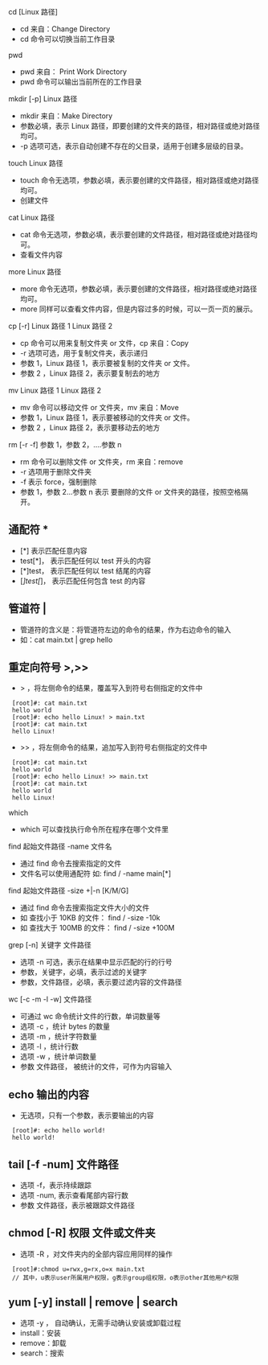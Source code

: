 cd [Linux 路径]

- cd 来自：Change Directory
- cd 命令可以切换当前工作目录

pwd

- pwd 来自： Print Work Directory
- pwd 命令可以输出当前所在的工作目录

mkdir [-p] Linux 路径

- mkdir 来自：Make Directory
- 参数必填，表示 Linux 路径，即要创建的文件夹的路径，相对路径或绝对路径均可。
- -p 选项可选，表示自动创建不存在的父目录，适用于创建多层级的目录。

touch Linux 路径

- touch 命令无选项，参数必填，表示要创建的文件路径，相对路径或绝对路径均可。
- 创建文件

cat Linux 路径

- cat 命令无选项，参数必填，表示要创建的文件路径，相对路径或绝对路径均可。
- 查看文件内容

more Linux 路径

- more 命令无选项，参数必填，表示要创建的文件路径，相对路径或绝对路径均可。
- more 同样可以查看文件内容，但是内容过多的时候，可以一页一页的展示。

cp [-r] Linux 路径 1 Linux 路径 2

- cp 命令可以用来复制文件夹 or 文件，cp 来自：Copy
- -r 选项可选，用于复制文件夹，表示递归
- 参数 1，Linux 路径 1，表示要被复制的文件夹 or 文件。
- 参数 2 ，Linux 路径 2，表示要复制去的地方

mv Linux 路径 1 Linux 路径 2

- mv 命令可以移动文件 or 文件夹，mv 来自：Move
- 参数 1，Linux 路径 1，表示要被移动的文件夹 or 文件。
- 参数 2 ，Linux 路径 2，表示要移动去的地方

rm [-r -f] 参数 1，参数 2，....参数 n

- rm 命令可以删除文件 or 文件夹，rm 来自：remove
- -r 选项用于删除文件夹
- -f 表示 force，强制删除
- 参数 1，参数 2...参数 n 表示 要删除的文件 or 文件夹的路径，按照空格隔开。

## 通配符 \*

- [*] 表示匹配任意内容
- test[*]， 表示匹配任何以 test 开头的内容
- [*]test， 表示匹配任何以 test 结尾的内容
- [*]test[*]， 表示匹配任何包含 test 的内容

## 管道符 |

- 管道符的含义是：将管道符左边的命令的结果，作为右边命令的输入
- 如：cat main.txt | grep hello

## 重定向符号 >,>>

- \> ，将左侧命令的结果，覆盖写入到符号右侧指定的文件中

```vim
 [root]#: cat main.txt
 hello world
 [root]#: echo hello Linux! > main.txt
 [root]#: cat main.txt
 hello Linux!
```

- \>> ，将左侧命令的结果，追加写入到符号右侧指定的文件中

```vim
 [root]#: cat main.txt
 hello world
 [root]#: echo hello Linux! >> main.txt
 [root]#: cat main.txt
 hello world
 hello Linux!
```

which

- which 可以查找执行命令所在程序在哪个文件里

find 起始文件路径 -name 文件名

- 通过 find 命令去搜索指定的文件
- 文件名可以使用通配符
  如: find / -name main[*]

find 起始文件路径 -size +|-n [K/M/G]

- 通过 find 命令去搜索指定文件大小的文件
- 如 查找小于 10KB 的文件： find / -size -10k
- 如 查找大于 100MB 的文件： find / -size +100M

grep [-n] 关键字 文件路径

- 选项 -n 可选，表示在结果中显示匹配的行的行号
- 参数，关键字，必填，表示过滤的关键字
- 参数，文件路径，必填，表示要过滤内容的文件路径

wc [-c -m -l -w] 文件路径

- 可通过 wc 命令统计文件的行数，单词数量等
- 选项 -c ，统计 bytes 的数量
- 选项 -m ，统计字符数量
- 选项 -l ，统计行数
- 选项 -w ，统计单词数量
- 参数 文件路径， 被统计的文件，可作为内容输入

## echo 输出的内容

- 无选项，只有一个参数，表示要输出的内容

```vim
 [root]#: echo hello world!
 hello world!
```

## tail [-f -num] 文件路径

- 选项 -f，表示持续跟踪
- 选项 -num, 表示查看尾部内容行数
- 参数 文件路径，表示被跟踪文件路径

## chmod [-R] 权限 文件或文件夹

- 选项 -R ，对文件夹内的全部内容应用同样的操作

```vim
 [root]#:chmod u=rwx,g=rx,o=x main.txt
 // 其中，u表示user所属用户权限，g表示group组权限，o表示other其他用户权限
```

## yum [-y] install | remove | search

- 选项 -y ， 自动确认，无需手动确认安装或卸载过程
- install：安装
- remove：卸载
- search：搜索
